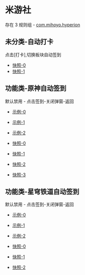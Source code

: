 # 米游社

存在 3 规则组 - [com.mihoyo.hyperion](/src/apps/com.mihoyo.hyperion.ts)

## 未分类-自动打卡

点击[打卡],切换板块自动签到

- [快照-0](https://i.gkd.li/i/13721772)
- [快照-1](https://i.gkd.li/i/13721776)

## 功能类-原神自动签到

默认禁用 - 点击签到-关闭弹窗-返回

- [示例-0](https://m.gkd.li/57941037/6654679e-58a9-4d6c-85a3-11bd2f82c15e)
- [示例-1](https://m.gkd.li/57941037/b02eca70-f7d3-4169-99d6-9906c534392a)
- [示例-2](https://m.gkd.li/57941037/c232ba4c-d50e-4887-85ab-91739928119e)

- [快照-0](https://i.gkd.li/i/14369790)
- [快照-1](https://i.gkd.li/i/14371469)
- [快照-2](https://i.gkd.li/i/14371439)
- [快照-3](https://i.gkd.li/i/14371469)

## 功能类-星穹铁道自动签到

默认禁用 - 点击签到-关闭弹窗-返回

- [示例-0](https://m.gkd.li/57941037/a9f426c4-3184-4525-b283-ad77d6f83d02)
- [示例-1](https://m.gkd.li/57941037/3babb231-30a7-4891-9c4a-c11946838741)
- [示例-2](https://m.gkd.li/57941037/d8031907-105b-4d37-8542-b71e854b3b8a)

- [快照-0](https://i.gkd.li/i/14376296)
- [快照-1](https://i.gkd.li/i/14371787)
- [快照-2](https://i.gkd.li/i/14371790)
